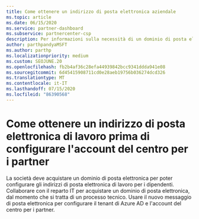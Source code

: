 ```yaml
---
title: Come ottenere un indirizzo di posta elettronica aziendale
ms.topic: article
ms.date: 06/15/2020
ms.service: partner-dashboard
ms.subservice: partnercenter-csp
description: Per informazioni sulla necessità di un dominio di posta elettronica, è possibile configurare un account di Azure AD nel centro per i partner. Scopri anche come acquistare un dominio di posta elettronica.
author: parthpandyaMSFT
ms.author: parthp
ms.localizationpriority: medium
ms.custom: SEOJUNE.20
ms.openlocfilehash: fb2b4af36c28efa44939842bcc9341ddda941e08
ms.sourcegitcommit: 6d45415908711cd0e28aeb19756b036274dcd326
ms.translationtype: MT
ms.contentlocale: it-IT
ms.lasthandoff: 07/15/2020
ms.locfileid: "86390568"
---
```

# <a name="how-to-get-a-work-email-address-before-you-set-up-your-partner-center-account"></a>Come ottenere un indirizzo di posta elettronica di lavoro prima di configurare l'account del centro per i partner

La società deve acquistare un dominio di posta elettronica per poter configurare gli indirizzi di posta elettronica di lavoro per i dipendenti. Collaborare con il reparto IT per acquistare un dominio di posta elettronica, dal momento che si tratta di un processo tecnico. Usare il nuovo messaggio di posta elettronica per configurare il tenant di Azure AD e l'account del centro per i partner.
